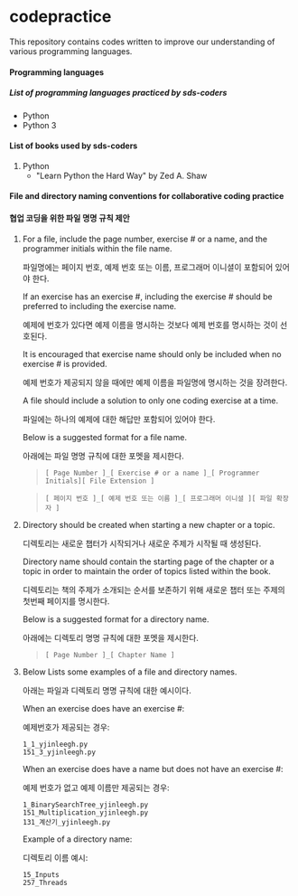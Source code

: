 # codepractice
This repository contains codes written to improve our understanding of various programming languages.


#### Programming languages
##### *List of programming languages practiced by sds-coders*
- Python 
- Python 3


#### List of books used by sds-coders
1. Python
   - "Learn Python the Hard Way" by Zed A. Shaw


#### File and directory naming conventions for collaborative coding practice 
#### 협업 코딩을 위한 파일 명명 규칙 제안
1. For a file, include the page number, exercise # or a name, and the programmer initials within the file name. 
  
   파일명에는 페이지 번호, 예제 번호 또는 이름, 프로그래머 이니셜이 포함되어 있어야 한다.

   If an exercise has an exercise #, including the exercise # should be preferred to including the exercise name.
   
   예제에 번호가 있다면 예제 이름을 명시하는 것보다 예제 번호를 명시하는 것이 선호된다.
   
   It is encouraged that exercise name should only be included when no exercise # is provided.
   
   예제 번호가 제공되지 않을 때에만 예제 이름을 파일명에 명시하는 것을 장려한다.
   
   A file should include a solution to only one coding exercise at a time.
   
   파일에는 하나의 예제에 대한 해답만 포함되어 있어야 한다.

   Below is a suggested format for a file name.
   
   아래에는 파일 명명 규칙에 대한 포멧을 제시한다.

   > `[ Page Number ]_[ Exercise # or a name ]_[ Programmer Initials][ File Extension ]`
   
   > `[ 페이지 번호 ]_[ 예제 번호 또는 이름 ]_[ 프로그래머 이니셜 ][ 파일 확장자 ]`

2. Directory should be created when starting a new chapter or a topic.

   디렉토리는 새로운 챕터가 시작되거나 새로운 주제가 시작될 때 생성된다.

   Directory name should contain the starting page of the chapter or a topic in order to maintain the order of topics listed within the book.
   
   디렉토리는 책의 주제가 소개되는 순서를 보존하기 위해 새로운 챕터 또는 주제의 첫번째 페이지를 명시한다.
   
   Below is a suggested format for a directory name.
   
   아래에는 디렉토리 명명 규칙에 대한 포멧을 제시한다.
   
   > `[ Page Number ]_[ Chapter Name ]`

3. Below Lists some examples of a file and directory names.
   
   아래는 파일과 디렉토리 명명 규칙에 대한 예시이다.
   
   When an exercise does have an exercise #:
   
   예제번호가 제공되는 경우:
   ```
   1_1_yjinleegh.py
   151_3_yjinleegh.py
   ```
   
   When an exercise does have a name but does not have an exercise #:
   
   예제 번호가 없고 예제 이름만 제공되는 경우:
   ```
   1_BinarySearchTree_yjinleegh.py
   151_Multiplication_yjinleegh.py
   131_계산기_yjinleegh.py
   ```
   
   Example of a directory name:
   
   디렉토리 이름 예시:
   ```
   15_Inputs
   257_Threads
   ```
   